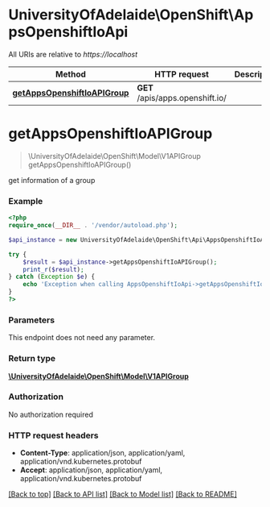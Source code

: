 # UniversityOfAdelaide\OpenShift\AppsOpenshiftIoApi

All URIs are relative to *https://localhost*

Method | HTTP request | Description
------------- | ------------- | -------------
[**getAppsOpenshiftIoAPIGroup**](AppsOpenshiftIoApi.md#getAppsOpenshiftIoAPIGroup) | **GET** /apis/apps.openshift.io/ | 


# **getAppsOpenshiftIoAPIGroup**
> \UniversityOfAdelaide\OpenShift\Model\V1APIGroup getAppsOpenshiftIoAPIGroup()



get information of a group

### Example
```php
<?php
require_once(__DIR__ . '/vendor/autoload.php');

$api_instance = new UniversityOfAdelaide\OpenShift\Api\AppsOpenshiftIoApi();

try {
    $result = $api_instance->getAppsOpenshiftIoAPIGroup();
    print_r($result);
} catch (Exception $e) {
    echo 'Exception when calling AppsOpenshiftIoApi->getAppsOpenshiftIoAPIGroup: ', $e->getMessage(), PHP_EOL;
}
?>
```

### Parameters
This endpoint does not need any parameter.

### Return type

[**\UniversityOfAdelaide\OpenShift\Model\V1APIGroup**](../Model/V1APIGroup.md)

### Authorization

No authorization required

### HTTP request headers

 - **Content-Type**: application/json, application/yaml, application/vnd.kubernetes.protobuf
 - **Accept**: application/json, application/yaml, application/vnd.kubernetes.protobuf

[[Back to top]](#) [[Back to API list]](../../README.md#documentation-for-api-endpoints) [[Back to Model list]](../../README.md#documentation-for-models) [[Back to README]](../../README.md)

